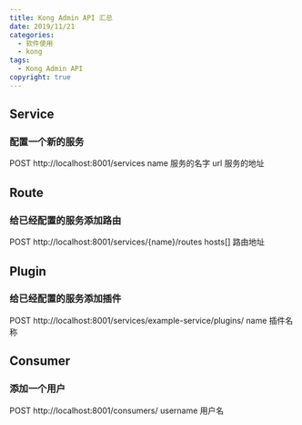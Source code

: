 ```yaml
---
title: Kong Admin API 汇总
date: 2019/11/21
categories:
  - 软件使用
  - kong
tags:
  - Kong Admin API
copyright: true
---
```


## Service

### 配置一个新的服务
POST
http://localhost:8001/services
name 服务的名字
url 服务的地址

## Route

### 给已经配置的服务添加路由
POST
http://localhost:8001/services/{name}/routes
hosts[] 路由地址

## Plugin

### 给已经配置的服务添加插件
POST
http://localhost:8001/services/example-service/plugins/
name 插件名称

## Consumer

### 添加一个用户
POST
http://localhost:8001/consumers/
username 用户名

